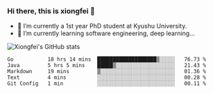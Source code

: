 ### Hi there, this is xiongfei 👋


- 🔭 I’m currently a 1st year PhD student at Kyushu University.
- 🌱 I’m currently learning software engineering, deep learning...

<!--
**Toma62299781/Toma62299781** is a ✨ _special_ ✨ repository because its `README.md` (this file) appears on your GitHub profile.
Here are some ideas to get you started:
-->

![Xiongfei's GitHub stats](https://github-readme-stats.vercel.app/api?username=Toma62299781)

<!--START_SECTION:waka-->
```text
Go           18 hrs 14 mins  ███████████████████▒░░░░░   76.73 % 
Java         5 hrs 5 mins    █████▒░░░░░░░░░░░░░░░░░░░   21.43 % 
Markdown     19 mins         ▒░░░░░░░░░░░░░░░░░░░░░░░░   01.36 % 
Text         4 mins          ░░░░░░░░░░░░░░░░░░░░░░░░░   00.28 % 
Git Config   1 min           ░░░░░░░░░░░░░░░░░░░░░░░░░   00.11 % 
```
<!--END_SECTION:waka-->

